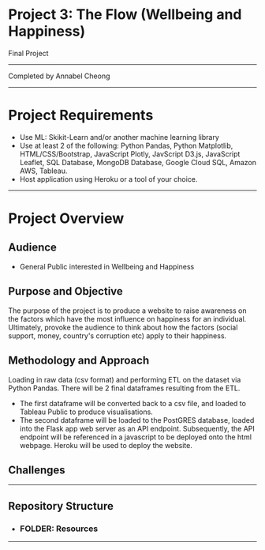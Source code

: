 # Project 3: The Flow (Wellbeing and Happiness)

Final Project 
*************************
Completed by Annabel Cheong

*************************
# Project Requirements

- Use ML: Skikit-Learn and/or another machine learning library
- Use at least 2 of the following: Python Pandas, Python Matplotlib, HTML/CSS/Bootstrap, JavaScript Plotly, JavScript D3.js, JavaScript Leaflet, SQL Database, MongoDB Database, Google Cloud SQL, Amazon AWS, Tableau. 
- Host application using Heroku or a tool of your choice.

*************************
# Project Overview
## Audience
- General Public interested in Wellbeing and Happiness

## Purpose and Objective
The purpose of the project is to produce a website to raise awareness on the factors which have the most influence on happiness for an individual. Ultimately, provoke the audience to think about how the factors (social support, money, country's corruption etc) apply to their happiness.

## Methodology and Approach 
Loading in raw data (csv format) and performing ETL on the dataset via Python Pandas. There will be 2 final dataframes resulting from the ETL. 
- The first dataframe will be converted back to a csv file, and loaded to Tableau Public to produce visualisations. 
- The second dataframe will be loaded to the PostGRES database, loaded into the Flask app web server as an API endpoint. Subsequently, the API endpoint will be referenced in a javascript to be deployed onto the html webpage. Heroku will be used to deploy the website.

## Challenges

------------------------
## Repository Structure
- ### FOLDER: Resources




*************************